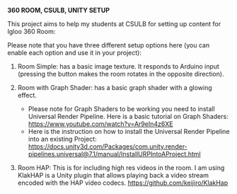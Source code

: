 
**360 ROOM, CSULB, UNITY SETUP**

This project aims to help my students at CSULB for setting up content for Igloo 360 Room:

Please note that you have three different setup options here (you can enable each option and use it in your project):

1. Room Simple:
    has a basic image texture. It responds to Arduino input (pressing the button makes the ​room rotates in the opposite direction). 

2. Room with Graph Shader: 
    has a basic graph shader with a glowing effect. 
    * Please note for Graph Shaders to be working you need to install Universal Render Pipeline. Here is a basic tutorial on Graph Shaders: https://www.youtube.com/watch?v=Ar9eIn4z6XE
    * Here is the instruction on how to install the Universal Render Pipeline into an existing Project: https://docs.unity3d.com/Packages/com.unity.render-pipelines.universal@7.1/manual/InstallURPIntoAProject.html

3. Room HAP:
    This is for including high res videos in the room.
    I am using KlakHAP is a Unity plugin that allows playing back a video stream encoded with the HAP video codecs. https://github.com/keijiro/KlakHap
